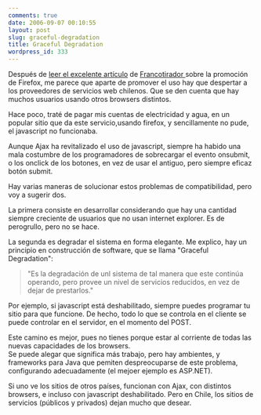 ```yaml
---
comments: true
date: 2006-09-07 00:10:55
layout: post
slug: graceful-degradation
title: Graceful Degradation
wordpress_id: 333
---
```


Después de [leer el excelente artículo](http://www.elfrancotirador.cl/2006/08/29/vivafirefox-%c2%bfpero-botando-plata/) de [Francotirador ](http://www.elfrancotirador.cl/) sobre la promoción de Firefox, me parece que aparte de promover el uso hay que despertar a los proveedores de servicios web chilenos. Que se den cuenta que hay muchos usuarios usando otros browsers distintos.

Hace poco, traté de pagar mis cuentas de electricidad y agua, en un popular sitio que da este servicio,usando firefox, y sencillamente no pude, el javascript no funcionaba.

Aunque Ajax ha revitalizado el uso de javascript, siempre ha habido una mala costumbre de los programadores de sobrecargar el evento onsubmit, o los onclick de los botones, en vez de usar el antiguo, pero siempre eficaz botón submit.

Hay varias maneras de solucionar estos problemas de compatibilidad, pero voy a sugerir dos.

La primera consiste en desarrollar considerando que hay una cantidad siempre creciente de usuarios que no usan internet explorer. Es de perogrullo, pero no se hace.

La segunda es degradar el sistema en forma elegante. Me explico, hay un principio en construcción de software, que se llama "Graceful Degradation":

> "Es la degradación de unl sistema de tal manera que este continúa operando, pero provee un nivel de servicios reducidos, en vez de dejar de prestarlos."

Por ejemplo, si javascript está deshabilitado, siempre puedes programar tu sitio para que funcione. De hecho, todo lo que se controla en el cliente se puede controlar en el servidor, en el momento del POST.

Este camino es mejor, pues no tienes porque estar al corriente de todas las nuevas capacidades de los browsers.  
Se puede alegar que significa más trabajo, pero hay ambientes, y frameworks para Java que pemiten despreocuparse de este problema, configurando adecuadamente (el mejoer ejemplo es ASP.NET).

Si uno ve los sitios de otros países, funcionan con Ajax, con distintos browsers, e incluso con javascript deshabilitado. Pero en Chile, los sitios de servicios (públicos y privados) dejan mucho que desear.




